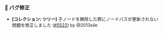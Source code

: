 ### 🐛 バグ修正

- **[コレクション: ツリー]** 子ノードを解除した際にノードパスが更新されない問題を修正しました ([#5522](https://github.com/nocobase/nocobase/pull/5522)) by @2013xile

